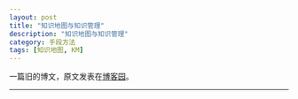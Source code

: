 ```yaml
---
layout: post
title: "知识地图与知识管理"
description: "知识地图与知识管理"
category: 手段方法
tags: [知识地图, KM]
---
```


一篇旧的博文，原文发表在[博客园](http://www.cnblogs.com/holbrook/archive/2012/11/04/2753533.html)。


---
